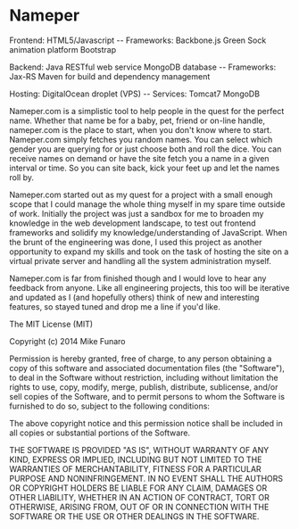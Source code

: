 Nameper
=======

Frontend:
	HTML5/Javascript -- 
		Frameworks:
			Backbone.js
			Green Sock animation platform
			Bootstrap
			
Backend:
	Java RESTful web service
	MongoDB database --
		Frameworks:
			Jax-RS
			Maven for build and dependency management
			
			
Hosting:
	DigitalOcean droplet (VPS) --
		Services:
			Tomcat7
			MongoDB
			
Nameper.com is a simplistic tool to help people in the quest for the perfect name. Whether that name be for a baby, pet, friend or on-line handle, nameper.com is the place to start, when you don't know where to start. 
Nameper.com simply fetches you random names. You can select which gender you are querying for or just choose both and roll the dice. You can receive names on demand or have the site fetch you a name in a given interval or time.
So you can site back, kick your feet up and let the names roll by. 

Nameper.com started out as my quest for a project with a small enough scope that I could manage the whole thing myself in my spare time outside of work. Initially the project was just a sandbox for me to broaden my knowledge in the web development landscape, to test out frontend frameworks and solidify my knowledge/understanding of JavaScript. When the brunt of the engineering was done, I used this project as another opportunity to expand my skills and took on the task of hosting the site on a virtual private server and handling all the system administration myself. 

Nameper.com is far from finished though and I would love to hear any feedback from anyone. Like all engineering projects, this too will be iterative and updated as I (and hopefully others) think of new and interesting features, so stayed tuned and drop me a line if you'd like. 

The MIT License (MIT)

Copyright (c) 2014 Mike Funaro

Permission is hereby granted, free of charge, to any person obtaining a copy
of this software and associated documentation files (the "Software"), to deal
in the Software without restriction, including without limitation the rights
to use, copy, modify, merge, publish, distribute, sublicense, and/or sell
copies of the Software, and to permit persons to whom the Software is
furnished to do so, subject to the following conditions:

The above copyright notice and this permission notice shall be included in all
copies or substantial portions of the Software.

THE SOFTWARE IS PROVIDED "AS IS", WITHOUT WARRANTY OF ANY KIND, EXPRESS OR
IMPLIED, INCLUDING BUT NOT LIMITED TO THE WARRANTIES OF MERCHANTABILITY,
FITNESS FOR A PARTICULAR PURPOSE AND NONINFRINGEMENT. IN NO EVENT SHALL THE
AUTHORS OR COPYRIGHT HOLDERS BE LIABLE FOR ANY CLAIM, DAMAGES OR OTHER
LIABILITY, WHETHER IN AN ACTION OF CONTRACT, TORT OR OTHERWISE, ARISING FROM,
OUT OF OR IN CONNECTION WITH THE SOFTWARE OR THE USE OR OTHER DEALINGS IN THE
SOFTWARE.

